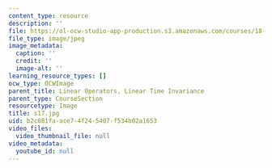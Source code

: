 ```yaml
---
content_type: resource
description: ''
file: https://ol-ocw-studio-app-production.s3.amazonaws.com/courses/18-03sc-differential-equations-fall-2011/b2c081faace74f245407f534b02a1653_s17.jpg
file_type: image/jpeg
image_metadata:
  caption: ''
  credit: ''
  image-alt: ''
learning_resource_types: []
ocw_type: OCWImage
parent_title: Linear Operators, Linear Time Invariance
parent_type: CourseSection
resourcetype: Image
title: s17.jpg
uid: b2c081fa-ace7-4f24-5407-f534b02a1653
video_files:
  video_thumbnail_file: null
video_metadata:
  youtube_id: null
---
```

